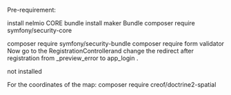 Pre-requirement:

install nelmio CORE bundle
install maker Bundle
composer require symfony/security-core

composer require symfony/security-bundle
composer require form validator
Now go to the RegistrationControllerand change the redirect after registration from _preview_error to app_login .

<!-- to generate a session token
composer require lexik/jwt-authentication-bundle --> not installed

For the coordinates of the map:
composer require creof/doctrine2-spatial

